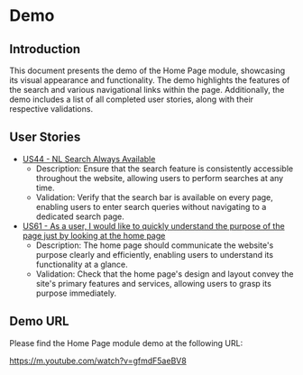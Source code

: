 # Demo

## Introduction

This document presents the demo of the Home Page module, showcasing its visual appearance and functionality. The demo highlights the features of the search and various navigational links within the page. Additionally, the demo includes a list of all completed user stories, along with their respective validations.

## User Stories

- [US44 - NL Search Always Available](https://github.com/IvanDLar/MOVU-Docs/milestone/56)
  - Description: Ensure that the search feature is consistently accessible throughout the website, allowing users to perform searches at any time.
  - Validation: Verify that the search bar is available on every page, enabling users to enter search queries without navigating to a dedicated search page.
- [US61 - As a user, I would like to quickly understand the purpose of the page just by looking at the home page](https://github.com/IvanDLar/MOVU-Docs/milestone/62)
  - Description: The home page should communicate the website's purpose clearly and efficiently, enabling users to understand its functionality at a glance.
  - Validation: Check that the home page's design and layout convey the site's primary features and services, allowing users to grasp its purpose immediately.

## Demo URL

Please find the Home Page module demo at the following URL:

https://m.youtube.com/watch?v=gfmdF5aeBV8
